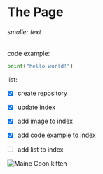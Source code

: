 # The Page
###### smaller text

code example:
``` python
print("hello world!")
```

list:
- [x] create repository
- [x] update index
- [x] add image to index
- [x] add code example to index
- [ ] add list to index


![Maine Coon kitten](https://purebredkitties.com/cdn/shop/files/rosalina-maine-coon-kitten-giant-kittens-sale-463.webp?v=1723175226)
